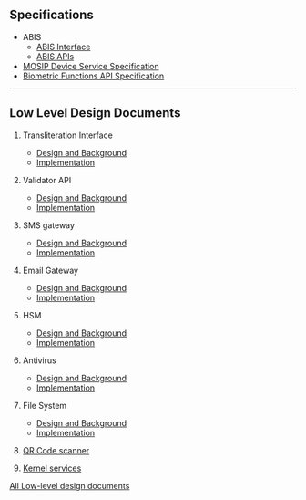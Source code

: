 ## Specifications

* ABIS
    * [ABIS Interface](Automated-Biometric-Identification-System-(ABIS)-Interface)
    * [ABIS APIs](ABIS-APIs)
* [MOSIP Device Service Specification](MOSIP-Device-Service-Specification)
* [Biometric Functions API Specification](Biometric-Functions-API-Specification)

---
## Low Level Design Documents

1. Transliteration Interface
    * [Design and Background](/mosip/mosip-platform/blob/master/docs/design/kernel/kernel-transliteration.md
)
    * [Implementation](/mosip/mosip-platform/tree/master/kernel/kernel-transliteration-icu4j
)
2. Validator API
    * [Design and Background](/mosip/mosip-platform/blob/master/docs/design/kernel/kernel-idobjectvalidator.md)
    * [Implementation](/mosip/mosip-platform/tree/master/kernel/kernel-idobjectvalidator)

3. SMS gateway

    * [Design and Background](/mosip/mosip-platform/blob/master/docs/design/kernel/kernel-smsnotification.md)
    * [Implementation](/mosip/mosip-platform/tree/master/kernel/kernel-smsnotification-service)

4. Email Gateway

    * [Design and Background](/mosip/mosip-platform/blob/master/docs/design/kernel/kernel-emailnotification.md)
    * [Implementation](/mosip/mosip-platform/tree/master/kernel/kernel-emailnotification-service)


5. HSM

    * [Design and Background](/mosip/mosip-platform/blob/master/docs/design/kernel/kernel-keymanager-softhsm.md)
    * [Implementation](/mosip/mosip-platform/tree/master/kernel/kernel-keymanager-softhsm)
6. Antivirus

    * [Design and Background](/mosip/mosip-platform/blob/master/docs/design/kernel/kernel-virusscanner.md)
    * [Implementation](/mosip/mosip-platform/tree/master/kernel/kernel-virusscanner-clamav)
7. File System 
    * [Design and Background](/mosip/mosip-platform/tree/master/kernel/kernel-fsadapter-ceph)
    * [Implementation](/mosip/mosip-platform/tree/master/kernel/kernel-fsadapter-hdfs)
8. [QR Code scanner](/mosip/mosip-docs/wiki/Pre-Registration-Services#generate-qr-code-service-public)

9. [Kernel services](Kernel-APIs)

[All Low-level design documents](/mosip/mosip-platform/tree/master/docs/design)

